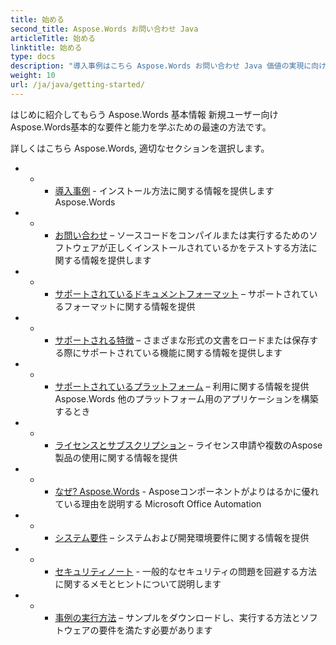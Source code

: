 ```yaml
---
title: 始める
second_title: Aspose.Words お問い合わせ Java
articleTitle: 始める
linktitle: 始める
type: docs
description: "導入事例はこちら Aspose.Words お問い合わせ Java 価値の実現に向けた基礎 Aspose.Words あなたのビジネスのために。"
weight: 10
url: /ja/java/getting-started/
---
```


はじめに紹介してもらう Aspose.Words 基本情報 新規ユーザー向け Aspose.Words基本的な要件と能力を学ぶための最速の方法です。

詳しくはこちら Aspose.Words, 適切なセクションを選択します。

- - - [導入事例](/words/ja/java/installation/) - インストール方法に関する情報を提供します Aspose.Words
- - - [お問い合わせ](/words/ja/java/hello-world/) – ソースコードをコンパイルまたは実行するためのソフトウェアが正しくインストールされているかをテストする方法に関する情報を提供します
- - - [サポートされているドキュメントフォーマット](/words/ja/java/supported-document-formats/) – サポートされているフォーマットに関する情報を提供
- - - [サポートされる特徴](/words/ja/java/features/) – さまざまな形式の文書をロードまたは保存する際にサポートされている機能に関する情報を提供します
- - - [サポートされているプラットフォーム](/words/java/platforms-and-interoperability/) – 利用に関する情報を提供 Aspose.Words 他のプラットフォーム用のアプリケーションを構築するとき
- - - [ライセンスとサブスクリプション](/words/ja/java/licensing/) – ライセンス申請や複数のAspose製品の使用に関する情報を提供
- - - [なぜ? Aspose.Words](/words/java/aspose-words-or-other-solutions/) - Asposeコンポーネントがよりはるかに優れている理由を説明する Microsoft Office Automation
- - - [システム要件](/words/ja/java/system-requirements/) – システムおよび開発環境要件に関する情報を提供
- - - [セキュリティノート](/words/ja/java/security/) - 一般的なセキュリティの問題を回避する方法に関するメモとヒントについて説明します
- - - [事例の実行方法](/words/ja/java/how-to-run-the-examples/) – サンプルをダウンロードし、実行する方法とソフトウェアの要件を満たす必要があります
